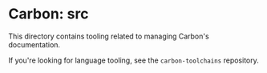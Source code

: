 <!--
Part of the Carbon Language project, under the Apache License v2.0 with LLVM
Exceptions. See /LICENSE for license information.
SPDX-License-Identifier: Apache-2.0 WITH LLVM-exception
-->

# Carbon: src

This directory contains tooling related to managing Carbon's documentation.

If you're looking for language tooling, see the `carbon-toolchains` repository.
